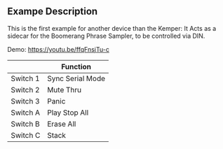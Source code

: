 ## Exampe Description

This is the first example for another device than the Kemper: It Acts as a sidecar for the Boomerang Phrase Sampler, to be controlled via DIN.

Demo: https://youtu.be/ffqFnsjTu-c

|            | Function          |
|------------|-------------------|
| Switch 1   | Sync Serial Mode  |
| Switch 2   | Mute Thru         |
| Switch 3   | Panic             |
| Switch A   | Play Stop All     |
| Switch B   | Erase All         |
| Switch C   | Stack             |


